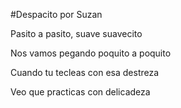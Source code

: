 #Despacito por Suzan

Pasito a pasito, suave suavecito

Nos vamos pegando poquito a poquito

Cuando tu tecleas con esa destreza

Veo que practicas con delicadeza


